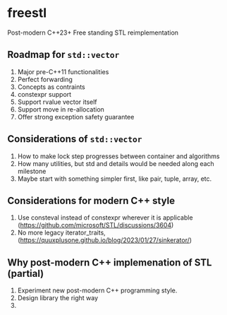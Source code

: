 # freestl
Post-modern C++23+ Free standing STL reimplementation

## Roadmap for ```std::vector```

1. Major pre-C++11 functionalities
2. Perfect forwarding
3. Concepts as contraints
4. constexpr support
5. Support rvalue vector itself
6. Support move in re-allocation
7. Offer strong exception safety guarantee


## Considerations of ```std::vector```

1. How to make lock step progresses between container and algorithms
2. How many utilities, but std and details would be needed along each milestone
3. Maybe start with something simpler first, like pair, tuple, array, etc.

## Considerations for modern C++ style

1. Use consteval instead of constexpr wherever it is applicable (https://github.com/microsoft/STL/discussions/3604)
2. No more legacy iterator_traits, (https://quuxplusone.github.io/blog/2023/01/27/sinkerator/)

## Why post-modern C++ implemenation of STL (partial)

1. Experiment new post-modern C++ programming style. 
2. Design library the right way
3. 
